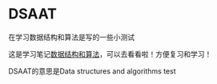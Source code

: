 # DSAAT
在学习数据结构和算法是写的一些小测试

这是学习笔记<a href="https://www.yublog.top/2022/11/06/computer/Data-structures-and-algorithms/">数据结构和算法</a>，可以去看看啦！方便复习和学习！

DSAAT的意思是Data structures and algorithms test
